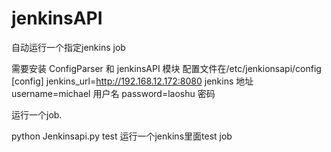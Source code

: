 # jenkinsAPI
自动运行一个指定jenkins job

需要安装 ConfigParser 和 jenkinsAPI 模块
配置文件在/etc/jenkionsapi/config
[config]
jenkins_url=http://192.168.12.172:8080      jenkins 地址
username=michael                            用户名
password=laoshu                             密码

运行一个job.

python Jenkinsapi.py test   运行一个jenkins里面test job
